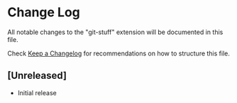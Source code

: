 # Change Log

All notable changes to the "git-stuff" extension will be documented in this file.

Check [Keep a Changelog](http://keepachangelog.com/) for recommendations on how to structure this file.

## [Unreleased]

- Initial release